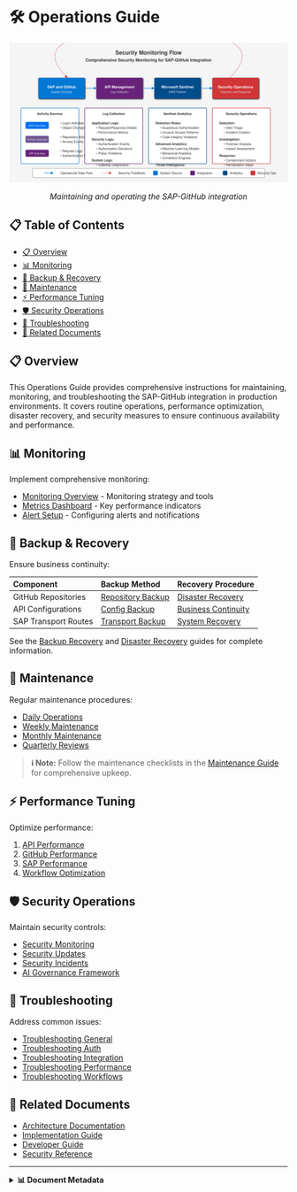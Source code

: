 # 🛠️ Operations Guide

<div align="center">
  
  ![Operations Overview](../../assets/images/flows/security-monitoring-flow.svg)
  
  *Maintaining and operating the SAP-GitHub integration*
</div>

## 📋 Table of Contents

- [📋 Overview](#-overview)
- [📊 Monitoring](#-monitoring)
- [💾 Backup & Recovery](#-backup--recovery)
- [🔧 Maintenance](#-maintenance)
- [⚡ Performance Tuning](#-performance-tuning)
- [🛡️ Security Operations](#️-security-operations)
- [🚨 Troubleshooting](#-troubleshooting)
- [🔗 Related Documents](#-related-documents)

## 📋 Overview

This Operations Guide provides comprehensive instructions for maintaining, monitoring, and troubleshooting the SAP-GitHub integration in production environments. It covers routine operations, performance optimization, disaster recovery, and security measures to ensure continuous availability and performance.

## 📊 Monitoring

Implement comprehensive monitoring:

- [Monitoring Overview](./monitoring.md) - Monitoring strategy and tools
- [Metrics Dashboard](./metrics-dashboard.md) - Key performance indicators
- [Alert Setup](./maintenance/alert-setup.md) - Configuring alerts and notifications

## 💾 Backup & Recovery

Ensure business continuity:

| Component | Backup Method | Recovery Procedure |
|:----------|:--------------|:-------------------|
| GitHub Repositories | [Repository Backup](./maintenance/repository-backup.md) | [Disaster Recovery](./disaster-recovery.md) |
| API Configurations | [Config Backup](./maintenance/config-backup.md) | [Business Continuity](./maintenance/business-continuity.md) |
| SAP Transport Routes | [Transport Backup](./maintenance/backup-strategy.md) | [System Recovery](./backup-recovery.md) |

See the [Backup Recovery](./backup-recovery.md) and [Disaster Recovery](./disaster-recovery.md) guides for complete information.

## 🔧 Maintenance

Regular maintenance procedures:

- [Daily Operations](./maintenance/daily-operations.md)
- [Weekly Maintenance](./maintenance/weekly-maintenance.md)
- [Monthly Maintenance](./maintenance/monthly-maintenance.md)
- [Quarterly Reviews](./maintenance/quarterly-reviews.md)

> **ℹ️ Note:** Follow the maintenance checklists in the [Maintenance Guide](./maintenance-guide.md) for comprehensive upkeep.

## ⚡ Performance Tuning

Optimize performance:

1. [API Performance](./maintenance/api-performance.md)
2. [GitHub Performance](./maintenance/github-performance.md)
3. [SAP Performance](./maintenance/sap-performance.md)
4. [Workflow Optimization](./maintenance/workflow-optimization.md)

## 🛡️ Security Operations

Maintain security controls:

- [Security Monitoring](./security/context-aware-security.md)
- [Security Updates](./maintenance/security-updates.md)
- [Security Incidents](./maintenance/security-incidents.md)
- [AI Governance Framework](./security/ai-governance-framework.md)

## 🚨 Troubleshooting

Address common issues:

- [Troubleshooting General](./maintenance/troubleshooting-general.md)
- [Troubleshooting Auth](./maintenance/troubleshooting-auth.md)
- [Troubleshooting Integration](./maintenance/troubleshooting-integration.md)
- [Troubleshooting Performance](./maintenance/troubleshooting-performance.md)
- [Troubleshooting Workflows](./maintenance/troubleshooting-workflows.md)

## 🔗 Related Documents

- [Architecture Documentation](../1-architecture/README.md)
- [Implementation Guide](../2-implementation-guide/README.md)
- [Developer Guide](../3-developer-guide/README.md)
- [Security Reference](../5-reference/security-reference/index.md)

---

<details>
<summary><strong>📊 Document Metadata</strong></summary>

- **Last Updated:** 2025-04-07
- **Author:** SAP-GitHub Integration Team
- **Version:** 1.0.0
- **Status:** Published
</details>